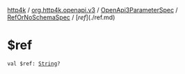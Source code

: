 [http4k](../../../index.md) / [org.http4k.openapi.v3](../../index.md) / [OpenApi3ParameterSpec](../index.md) / [RefOrNoSchemaSpec](index.md) / [$ref](./$ref.md)

# $ref

`val $ref: `[`String`](https://kotlinlang.org/api/latest/jvm/stdlib/kotlin/-string/index.html)`?`